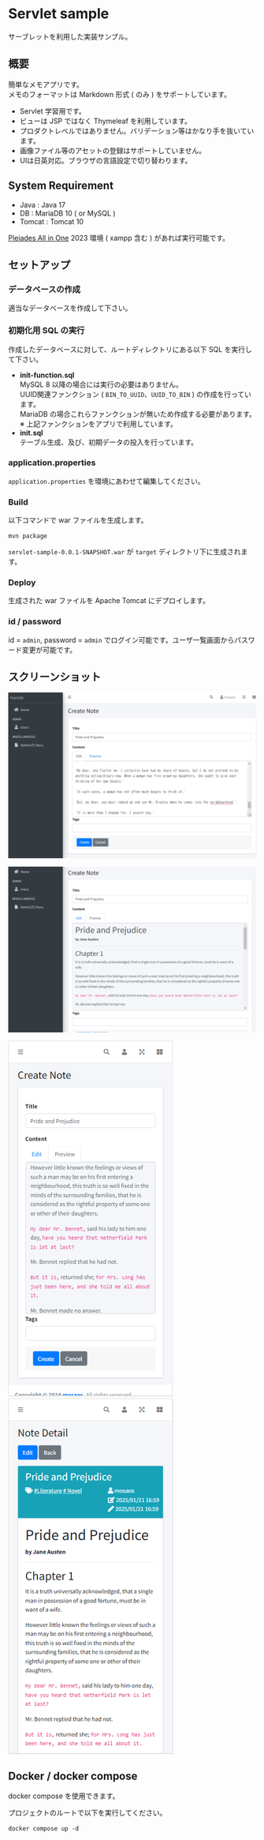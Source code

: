 # Servlet sample

サーブレットを利用した実装サンプル。

## 概要

簡単なメモアプリです。  
メモのフォーマットは Markdown 形式 ( のみ ) をサポートしています。

- Servlet 学習用です。  
- ビューは JSP ではなく Thymeleaf を利用しています。
- プロダクトレベルではありません。バリデーション等はかなり手を抜いています。  
- 画像ファイル等のアセットの登録はサポートしていません。
- UIは日英対応。ブラウザの言語設定で切り替わります。

## System Requirement

- Java : Java 17
- DB : MariaDB 10 ( or MySQL )
- Tomcat : Tomcat 10

[Pleiades All in One](https://willbrains.jp/) 2023 環境 ( xampp 含む ) があれば実行可能です。

## セットアップ

### データベースの作成

適当なデータベースを作成して下さい。

### 初期化用 SQL の実行

作成したデータベースに対して、ルートディレクトリにある以下 SQL を実行して下さい。

- **init-function.sql**  
MySQL 8 以降の場合には実行の必要はありません。  
UUID関連ファンクション ( `BIN_TO_UUID`、`UUID_TO_BIN` ) の作成を行っています。  
MariaDB の場合これらファンクションが無いため作成する必要があります。  
※ 上記ファンクションをアプリで利用しています。  
- **init.sql**  
テーブル生成、及び、初期データの投入を行っています。

### application.properties

`application.properties` を環境にあわせて編集してください。

### Build

以下コマンドで war ファイルを生成します。

```shell
mvn package
```

`servlet-sample-0.0.1-SNAPSHOT.war` が `target` ディレクトリ下に生成されます。

### Deploy

生成された war ファイルを Apache Tomcat にデプロイします。

### id / password

id = `admin`, password = `admin` でログイン可能です。ユーザ一覧画面からパスワード変更が可能です。

## スクリーンショット

![Create a Note](./img/mynote-edit.png)

![Preview a Note](./img/mynote-preview.png)

![Preview (mobile)](./img/mynote-preview-mobile.png)　![Show a Note (mobile)](./img/mynote-notedetail-mobile.png)

## Docker / docker compose

docker compose を使用できます。

プロジェクトのルートで以下を実行してください。

```shell
docker compose up -d
````
